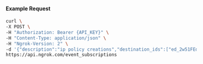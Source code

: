 <!-- Code generated for API Clients. DO NOT EDIT. -->
#### Example Request
```bash
curl \
-X POST \
-H "Authorization: Bearer {API_KEY}" \
-H "Content-Type: application/json" \
-H "Ngrok-Version: 2" \
-d '{"description":"ip policy creations","destination_ids":["ed_2w51FEdeZ31BTWfEBpFRmfRLxRD"],"metadata":"{\"environment\": \"staging\"}","sources":[{"type":"ip_policy_created.v0"}]}' \
https://api.ngrok.com/event_subscriptions
